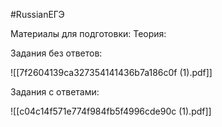 #RussianЕГЭ 

Материалы для подготовки:
	Теория:


Задания без ответов:

![[7f2604139ca327354141436b7a186c0f (1).pdf]]

Задания с ответами:

![[c04c14f571e774f984fb5f4996cde90c (1).pdf]]








